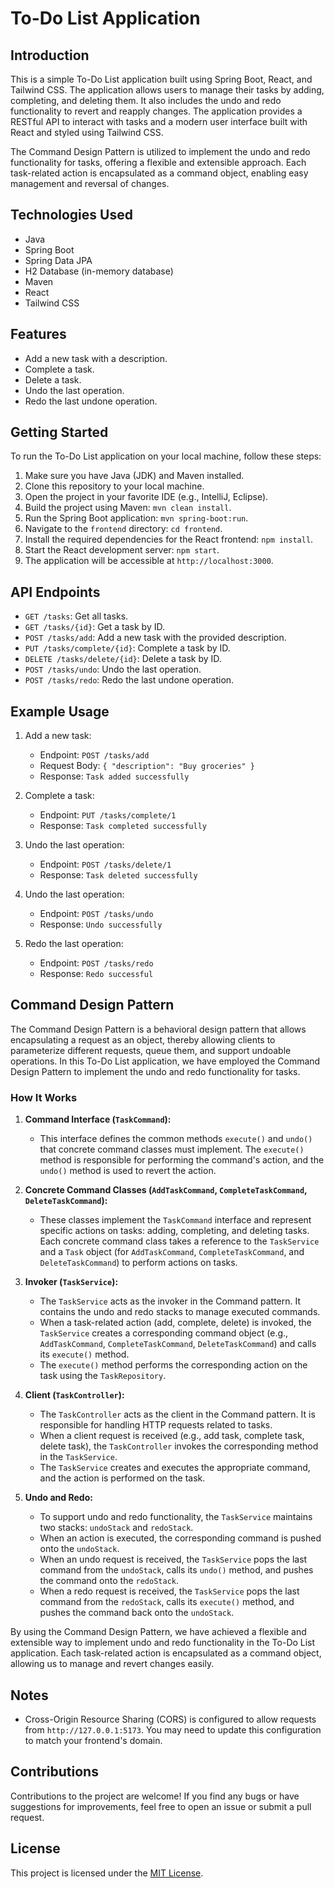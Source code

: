 # To-Do List Application

## Introduction

This is a simple To-Do List application built using Spring Boot, React, and Tailwind CSS. The application allows users to manage their tasks by adding, completing, and deleting them. It also includes the undo and redo functionality to revert and reapply changes. The application provides a RESTful API to interact with tasks and a modern user interface built with React and styled using Tailwind CSS.

The Command Design Pattern is utilized to implement the undo and redo functionality for tasks, offering a flexible and extensible approach. Each task-related action is encapsulated as a command object, enabling easy management and reversal of changes.
<!--
## Demo

Check out the application in action by watching the demo on YouTube: [To-Do List App Demo](https://youtu.be/jnWLeAB1WoU)
-->
## Technologies Used

- Java
- Spring Boot
- Spring Data JPA
- H2 Database (in-memory database)
- Maven
- React
- Tailwind CSS

## Features

- Add a new task with a description.
- Complete a task.
- Delete a task.
- Undo the last operation.
- Redo the last undone operation.

## Getting Started

To run the To-Do List application on your local machine, follow these steps:

1. Make sure you have Java (JDK) and Maven installed.
2. Clone this repository to your local machine.
3. Open the project in your favorite IDE (e.g., IntelliJ, Eclipse).
4. Build the project using Maven: `mvn clean install`.
5. Run the Spring Boot application: `mvn spring-boot:run`.
6. Navigate to the `frontend` directory: `cd frontend`.
7. Install the required dependencies for the React frontend: `npm install`.
8. Start the React development server: `npm start`.
9. The application will be accessible at `http://localhost:3000`.

## API Endpoints

- `GET /tasks`: Get all tasks.
- `GET /tasks/{id}`: Get a task by ID.
- `POST /tasks/add`: Add a new task with the provided description.
- `PUT /tasks/complete/{id}`: Complete a task by ID.
- `DELETE /tasks/delete/{id}`: Delete a task by ID.
- `POST /tasks/undo`: Undo the last operation.
- `POST /tasks/redo`: Redo the last undone operation.

## Example Usage

1. Add a new task:
   - Endpoint: `POST /tasks/add`
   - Request Body: `{ "description": "Buy groceries" }`
   - Response: `Task added successfully`

2. Complete a task:
   - Endpoint: `PUT /tasks/complete/1`
   - Response: `Task completed successfully`

3. Undo the last operation:
   - Endpoint: `POST /tasks/delete/1`
   - Response: `Task deleted successfully`

4. Undo the last operation:
   - Endpoint: `POST /tasks/undo`
   - Response: `Undo successfully`

5. Redo the last operation:
   - Endpoint: `POST /tasks/redo`
   - Response: `Redo successful`

## Command Design Pattern

The Command Design Pattern is a behavioral design pattern that allows encapsulating a request as an object, thereby allowing clients to parameterize different requests, queue them, and support undoable operations. In this To-Do List application, we have employed the Command Design Pattern to implement the undo and redo functionality for tasks.

### How It Works

1. **Command Interface (`TaskCommand`):**
   - This interface defines the common methods `execute()` and `undo()` that concrete command classes must implement. The `execute()` method is responsible for performing the command's action, and the `undo()` method is used to revert the action.

2. **Concrete Command Classes (`AddTaskCommand`, `CompleteTaskCommand`, `DeleteTaskCommand`):**
   - These classes implement the `TaskCommand` interface and represent specific actions on tasks: adding, completing, and deleting tasks. Each concrete command class takes a reference to the `TaskService` and a `Task` object (for `AddTaskCommand`, `CompleteTaskCommand`, and `DeleteTaskCommand`) to perform actions on tasks.

3. **Invoker (`TaskService`):**
   - The `TaskService` acts as the invoker in the Command pattern. It contains the undo and redo stacks to manage executed commands.
   - When a task-related action (add, complete, delete) is invoked, the `TaskService` creates a corresponding command object (e.g., `AddTaskCommand`, `CompleteTaskCommand`, `DeleteTaskCommand`) and calls its `execute()` method.
   - The `execute()` method performs the corresponding action on the task using the `TaskRepository`.

4. **Client (`TaskController`):**
   - The `TaskController` acts as the client in the Command pattern. It is responsible for handling HTTP requests related to tasks.
   - When a client request is received (e.g., add task, complete task, delete task), the `TaskController` invokes the corresponding method in the `TaskService`.
   - The `TaskService` creates and executes the appropriate command, and the action is performed on the task.

5. **Undo and Redo:**
   - To support undo and redo functionality, the `TaskService` maintains two stacks: `undoStack` and `redoStack`.
   - When an action is executed, the corresponding command is pushed onto the `undoStack`.
   - When an undo request is received, the `TaskService` pops the last command from the `undoStack`, calls its `undo()` method, and pushes the command onto the `redoStack`.
   - When a redo request is received, the `TaskService` pops the last command from the `redoStack`, calls its `execute()` method, and pushes the command back onto the `undoStack`.

By using the Command Design Pattern, we have achieved a flexible and extensible way to implement undo and redo functionality in the To-Do List application. Each task-related action is encapsulated as a command object, allowing us to manage and revert changes easily.

## Notes

- Cross-Origin Resource Sharing (CORS) is configured to allow requests from `http://127.0.0.1:5173`. You may need to update this configuration to match your frontend's domain.

## Contributions

Contributions to the project are welcome! If you find any bugs or have suggestions for improvements, feel free to open an issue or submit a pull request.

## License

This project is licensed under the [MIT License](LICENSE).
